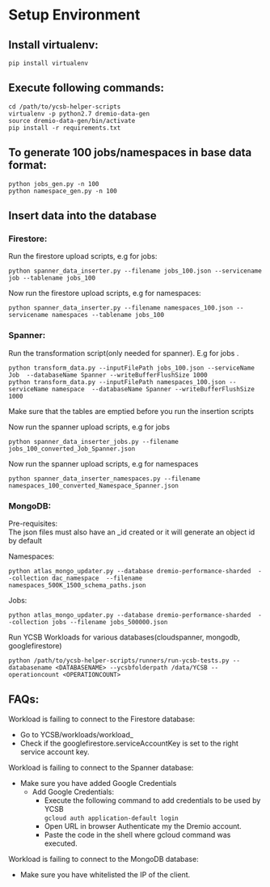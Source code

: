 # Setup Environment

## Install virtualenv:
```
pip install virtualenv
```

## Execute following commands:
```
cd /path/to/ycsb-helper-scripts
virtualenv -p python2.7 dremio-data-gen
source dremio-data-gen/bin/activate
pip install -r requirements.txt
```

## To generate 100 jobs/namespaces in base data format:
```
python jobs_gen.py -n 100 
python namespace_gen.py -n 100
```

## Insert data into the database
### Firestore:
Run the firestore upload scripts, e.g for jobs:  
```
python spanner_data_inserter.py --filename jobs_100.json --servicename job --tablename jobs_100
```
Now run the firestore upload scripts, e.g for namespaces:  
```
python spanner_data_inserter.py --filename namespaces_100.json --servicename namespaces --tablename jobs_100
```

### Spanner:
Run the transformation script(only needed for spanner). E.g for jobs . 
```
python transform_data.py --inputFilePath jobs_100.json --serviceName Job  --databaseName Spanner --writeBufferFlushSize 1000
python transform_data.py --inputFilePath namespaces_100.json --serviceName namespace  --databaseName Spanner --writeBufferFlushSize 1000
```

Make sure that the tables are emptied before you run the insertion scripts

Now run the spanner upload scripts, e.g for jobs
```
python spanner_data_inserter_jobs.py --filename jobs_100_converted_Job_Spanner.json
```

Now run the spanner upload scripts, e.g for namespaces
```
python spanner_data_inserter_namespaces.py --filename namespaces_100_converted_Namespace_Spanner.json
```

### MongoDB:
Pre-requisites:  
The json files must also have an _id created or it will generate an object id by default

Namespaces:  
```
python atlas_mongo_updater.py --database dremio-performance-sharded  --collection dac_namespace  --filename namespaces_500K_1500_schema_paths.json
```

Jobs:  
```
python atlas_mongo_updater.py --database dremio-performance-sharded  --collection jobs --filename jobs_500000.json
```

Run YCSB Workloads for various databases(cloudspanner, mongodb, googlefirestore)
```
python /path/to/ycsb-helper-scripts/runners/run-ycsb-tests.py --databasename <DATABASENAME> --ycsbfolderpath /data/YCSB --operationcount <OPERATIONCOUNT>
```

## FAQs:

Workload is failing to connect to the Firestore database:  
- Go to YCSB/workloads/workload_<WORKLOAD-TYPE>
- Check if the googlefirestore.serviceAccountKey is set to the right service account key.

Workload is failing to connect to the Spanner database:
- Make sure you have added Google Credentials  
    - Add Google Credentials:  
        - Execute the following command to add credentials to be used by YCSB  
                `gcloud auth application-default login`
        - Open URL in browser Authenticate my the Dremio account.  
        - Paste the code in the shell where gcloud command was executed.

Workload is failing to connect to the MongoDB database:  
- Make sure you have whitelisted the IP of the client.
